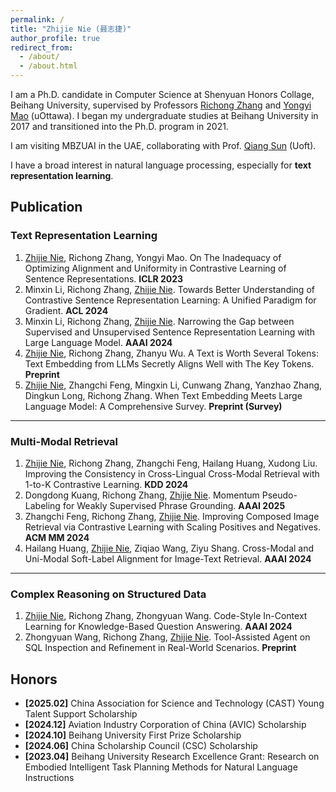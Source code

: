 ```yaml
---
permalink: /
title: "Zhijie Nie (聂志捷)"
author_profile: true
redirect_from: 
  - /about/
  - /about.html
---
```


I am a Ph.D. candidate in Computer Science at Shenyuan Honors Collage, Beihang University, supervised by Professors [Richong Zhang](https://zhangrichong.github.io/) and [Yongyi Mao](https://www.eecs.uottawa.ca/~yymao/) (uOttawa). I began my undergraduate studies at Beihang University in 2017 and transitioned into the Ph.D. program in 2021.

I am visiting MBZUAI in the UAE, collaborating with Prof. [Qiang Sun](https://sites.google.com/view/qsun) (Uoft).

I  have a broad interest in natural language processing, especially for **text representation learning**.

## Publication

### Text Representation Learning

1. <u>Zhijie Nie</u>, Richong Zhang, Yongyi Mao. On The Inadequacy of Optimizing Alignment and Uniformity in Contrastive Learning of Sentence Representations. **ICLR 2023**
2. Minxin Li, Richong Zhang, <u>Zhijie Nie</u>. Towards Better Understanding of Contrastive Sentence Representation Learning: A Unified Paradigm for Gradient. **ACL 2024**
3. Minxin Li, Richong Zhang, <u>Zhijie Nie</u>. Narrowing the Gap between Supervised and Unsupervised Sentence Representation Learning with Large Language Model. **AAAI 2024**
4. <u>Zhijie Nie</u>, Richong Zhang, Zhanyu Wu. A Text is Worth Several Tokens: Text Embedding from LLMs Secretly Aligns Well with The Key Tokens. **Preprint**
5. <u>Zhijie Nie</u>, Zhangchi Feng, Mingxin Li, Cunwang Zhang, Yanzhao Zhang, Dingkun Long, Richong Zhang. When Text Embedding Meets Large Language Model: A Comprehensive Survey. **Preprint (Survey)**

------

### Multi-Modal Retrieval

1. <u>Zhijie Nie</u>, Richong Zhang, Zhangchi Feng, Hailang Huang, Xudong Liu. Improving the Consistency in Cross-Lingual Cross-Modal Retrieval with 1-to-K Contrastive Learning. **KDD 2024**
2. Dongdong Kuang, Richong Zhang, <u>Zhijie Nie</u>. Momentum Pseudo-Labeling for Weakly Supervised Phrase Grounding. **AAAI 2025**
3. Zhangchi Feng, Richong Zhang, <u>Zhijie Nie</u>. Improving Composed Image Retrieval via Contrastive Learning with Scaling Positives and Negatives. **ACM MM 2024**
4. Hailang Huang, <u>Zhijie Nie</u>, Ziqiao Wang, Ziyu Shang. Cross-Modal and Uni-Modal Soft-Label Alignment for Image-Text Retrieval. **AAAI 2024**

------

### Complex Reasoning on Structured Data

1. <u>Zhijie Nie</u>, Richong Zhang, Zhongyuan Wang. Code-Style In-Context Learning for Knowledge-Based Question Answering. **AAAI 2024**
2. Zhongyuan Wang, Richong Zhang, <u>Zhijie Nie</u>. Tool-Assisted Agent on SQL Inspection and Refinement in Real-World Scenarios. **Preprint**

## Honors

- **[2025.02]** China Association for Science and Technology (CAST) Young Talent Support Scholarship
- **[2024.12]** Aviation Industry Corporation of China (AVIC) Scholarship
- **[2024.10]** Beihang University First Prize Scholarship
- **[2024.06]** China Scholarship Council (CSC) Scholarship
- **[2023.04]** Beihang University Research Excellence Grant: Research on Embodied Intelligent Task Planning Methods for Natural Language Instructions

